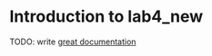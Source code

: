 # Introduction to lab4_new

TODO: write [great documentation](http://jacobian.org/writing/what-to-write/)
